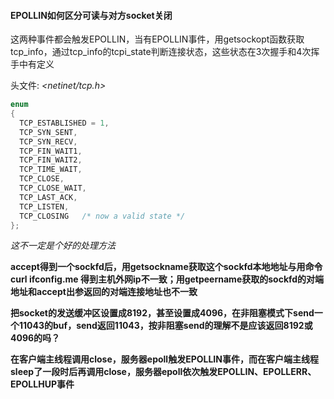 

#### EPOLLIN如何区分可读与对方socket关闭

这两种事件都会触发EPOLLIN，当有EPOLLIN事件，用getsockopt函数获取tcp_info，通过tcp_info的tcpi_state判断连接状态，这些状态在3次握手和4次挥手中有定义

头文件: *\<netinet/tcp.h\>* 

```c
enum
{
  TCP_ESTABLISHED = 1,
  TCP_SYN_SENT,
  TCP_SYN_RECV,
  TCP_FIN_WAIT1,
  TCP_FIN_WAIT2,
  TCP_TIME_WAIT,
  TCP_CLOSE,
  TCP_CLOSE_WAIT,
  TCP_LAST_ACK,
  TCP_LISTEN,
  TCP_CLOSING   /* now a valid state */
};
```

*这不一定是个好的处理方法* 





**accept得到一个sockfd后，用getsockname获取这个sockfd本地地址与用命令 curl ifconfig.me 得到主机外网ip不一致；用getpeername获取的sockfd的对端地址和accept出参返回的对端连接地址也不一致** 





**把socket的发送缓冲区设置成8192，甚至设置成4096，在非阻塞模式下send一个11043的buf，send返回11043，按非阻塞send的理解不是应该返回8192或4096的吗？** 



**在客户端主线程调用close，服务器epoll触发EPOLLIN事件，而在客户端主线程sleep了一段时后再调用close，服务器epoll依次触发EPOLLIN、EPOLLERR、EPOLLHUP事件** 




